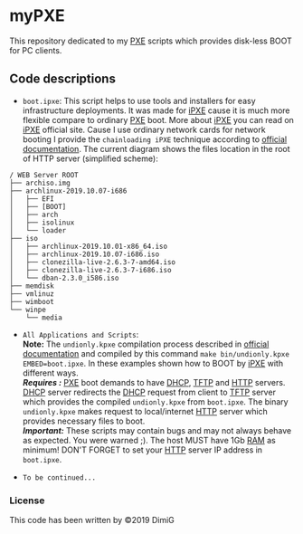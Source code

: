 myPXE
========
This repository dedicated to my [PXE][pxe] scripts which provides disk-less BOOT for PC clients.  

Code descriptions
-----------------

* `boot.ipxe`: This script helps to use tools and installers for easy infrastructure deployments. It was made for [iPXE][ipxe] cause it is much more flexible compare to ordinary [PXE][pxe] boot. More about [iPXE][ipxe] you can read on [iPXE][ipxe] official site. Cause I use ordinary network cards for network booting I provide the `chainloading iPXE` technique according to [official documentation][chainload]. The current diagram shows the files location in the root of HTTP server (simplified scheme):  

```
/ WEB Server ROOT
├── archiso.img
├── archlinux-2019.10.07-i686
│   ├── EFI
│   ├── [BOOT]
│   ├── arch
│   ├── isolinux
│   └── loader
├── iso
│   ├── archlinux-2019.10.01-x86_64.iso
│   ├── archlinux-2019.10.07-i686.iso
│   ├── clonezilla-live-2.6.3-7-amd64.iso
│   ├── clonezilla-live-2.6.3-7-i686.iso
│   └── dban-2.3.0_i586.iso
├── memdisk
├── vmlinuz
├── wimboot
└── winpe
    └── media
```

* `All Applications and Scripts`:  
   **Note:** The `undionly.kpxe` compilation process described in [official documentation][chainload] and compiled by this command `make bin/undionly.kpxe EMBED=boot.ipxe`. In these examples shown how to BOOT by [iPXE][ipxe] with different ways.  
   ***Requires :*** [PXE][pxe] boot demands to have [DHCP][dhcp], [TFTP][tftp] and [HTTP][http] servers. [DHCP][dhcp] server redirects the [DHCP][dhcp] request from client to [TFTP][tftp] server which provides the compiled `undionly.kpxe` from `boot.ipxe`. The binary `undionly.kpxe` makes request to local/internet [HTTP][http] server which provides necessary files to boot.  
   ***Important:*** These scripts may contain bugs and may not always behave as expected. You were warned ;). The host MUST have 1Gb [RAM][ram] as minimum! DON'T FORGET to set your [HTTP][http] server IP address in `boot.ipxe`.  

* `To be continued...`  

### License  

This code has been written by ©2019 DimiG  

[pxe]:https://en.wikipedia.org/wiki/Preboot_Execution_Environment
[ipxe]:https://ipxe.org
[chainload]:https://ipxe.org/howto/chainloading
[tftp]:https://en.wikipedia.org/wiki/Trivial_File_Transfer_Protocol
[http]:https://en.wikipedia.org/wiki/Hypertext_Transfer_Protocol
[dhcp]:https://en.wikipedia.org/wiki/Dynamic_Host_Configuration_Protocol
[ram]:https://en.wikipedia.org/wiki/Random-access_memory
